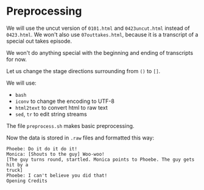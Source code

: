 # Preprocessing

We will use the uncut version of `0101.html` and `0423uncut.html` instead of `0423.html`.
We won't also use `07outtakes.html`, because it is a transcript of a special out takes episode.

We won't do anything special with the beginning and ending of transcripts for now.

Let us change the stage directions surrounding from `()` to `[]`.

We will use:

 - `bash`
 - `iconv` to change the encoding to UTF-8
 - `html2text` to convert html to raw text
 - `sed`, `tr` to edit string streams

The file `preprocess.sh` makes basic preprocessing.

Now the data is stored in `.raw` files and formatted this way:
```
Phoebe: Do it do it do it!
Monica: [Shouts to the guy] Woo-woo!
[The guy turns round, startled. Monica points to Phoebe. The guy gets hit by a
truck]
Phoebe: I can't believe you did that!
Opening Credits
```
